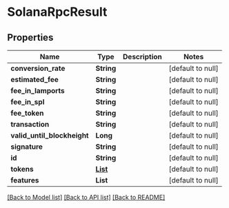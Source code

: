 # SolanaRpcResult
## Properties

| Name | Type | Description | Notes |
|------------ | ------------- | ------------- | -------------|
| **conversion\_rate** | **String** |  | [default to null] |
| **estimated\_fee** | **String** |  | [default to null] |
| **fee\_in\_lamports** | **String** |  | [default to null] |
| **fee\_in\_spl** | **String** |  | [default to null] |
| **fee\_token** | **String** |  | [default to null] |
| **transaction** | **String** |  | [default to null] |
| **valid\_until\_blockheight** | **Long** |  | [default to null] |
| **signature** | **String** |  | [default to null] |
| **id** | **String** |  | [default to null] |
| **tokens** | [**List**](GetSupportedTokensItem.md) |  | [default to null] |
| **features** | **List** |  | [default to null] |

[[Back to Model list]](../README.md#documentation-for-models) [[Back to API list]](../README.md#documentation-for-api-endpoints) [[Back to README]](../README.md)

